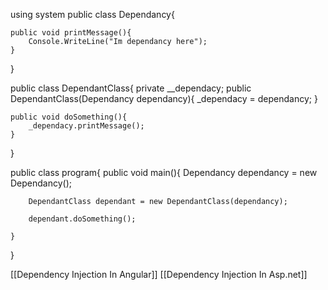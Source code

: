 
using system
public class Dependancy{
	
	public void printMessage(){
		Console.WriteLine("Im dependancy here");
	}
	
}

public class DependantClass{
	private __dependacy;
	public DependantClass(Dependancy dependancy){
		_dependacy = dependancy;
	}
	
	public void doSomething(){
		_dependacy.printMessage();
	}
}


public class program{
	public void main(){
		Dependancy dependancy = new Dependancy();
		
		DependantClass dependant = new DependantClass(dependancy);
		
		dependant.doSomething();
		
	}
}



[[Dependency Injection In Angular]]
[[Dependency Injection In Asp.net]]





